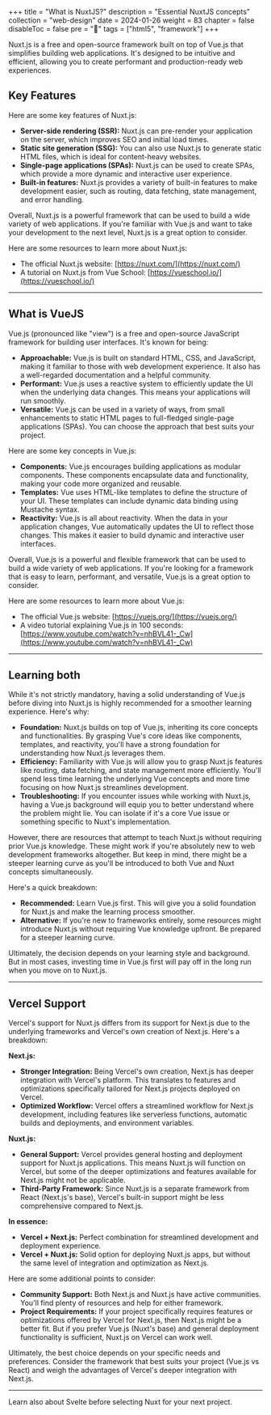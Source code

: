 +++
title = "What is NuxtJS?"
description = "Essential NuxtJS concepts"
collection = "web-design"
date =  2024-01-26
weight = 83
chapter = false
disableToc = false
pre = "<b>📜</b>"
tags = ["html5", "framework"]
+++

Nuxt.js is a free and open-source framework built on top of Vue.js  that simplifies building web applications. It's designed to be intuitive and efficient, allowing you to create performant and production-ready web experiences.

## Key Features

Here are some key features of Nuxt.js:

* **Server-side rendering (SSR):** Nuxt.js can pre-render your application on the server, which improves SEO and initial load times.
* **Static site generation (SSG):** You can also use Nuxt.js to generate static HTML files, which is ideal for content-heavy websites.
* **Single-page applications (SPAs):** Nuxt.js can be used to create SPAs, which provide a more dynamic and interactive user experience.
* **Built-in features:** Nuxt.js provides a variety of built-in features to make development easier, such as routing, data fetching, state management, and error handling.

Overall, Nuxt.js is a powerful framework that can be used to build a wide variety of web applications. If you're familiar with Vue.js and want to take your development to the next level, Nuxt.js is a great option to consider.

Here are some resources to learn more about Nuxt.js:

* The official Nuxt.js website: [https://nuxt.com/](https://nuxt.com/)
* A tutorial on Nuxt.js from Vue School: [https://vueschool.io/](https://vueschool.io/)

---

## What is VueJS

Vue.js (pronounced like "view") is a free and open-source JavaScript framework for building user interfaces. It's known for being:

* **Approachable:**  Vue.js is built on standard HTML, CSS, and JavaScript, making it familiar to those with web development experience.  It also has a well-regarded documentation and a helpful community.
* **Performant:**  Vue.js uses a reactive system to efficiently update the UI when the underlying data changes. This means your applications will run smoothly.  
* **Versatile:** Vue.js can be used in a variety of ways, from small enhancements to static HTML pages to full-fledged single-page applications (SPAs).  You can choose the approach that best suits your project.

Here are some key concepts in Vue.js:

* **Components:**  Vue.js encourages building applications as modular components. These components encapsulate data and functionality, making your code more organized and reusable.
* **Templates:**  Vue uses HTML-like templates to define the structure of your UI. These templates can include dynamic data binding using Mustache syntax.
* **Reactivity:**  Vue.js is all about reactivity. When the data in your application changes, Vue automatically updates the UI to reflect those changes. This makes it easier to build dynamic and interactive user interfaces.

Overall, Vue.js is a powerful and flexible framework that can be used to build a wide variety of web applications. If you're looking for a framework that is easy to learn, performant, and versatile, Vue.js is a great option to consider.

Here are some resources to learn more about Vue.js:

* The official Vue.js website: [https://vuejs.org/](https://vuejs.org/)
* A video tutorial explaining Vue.js in 100 seconds: [https://www.youtube.com/watch?v=nhBVL41-_Cw](https://www.youtube.com/watch?v=nhBVL41-_Cw)

---

## Learning both

While it's not strictly mandatory, having a solid understanding of Vue.js before diving into Nuxt.js is highly recommended for a smoother learning experience. Here's why:

* **Foundation:** Nuxt.js builds on top of Vue.js, inheriting its core concepts and functionalities. By grasping Vue's core ideas like components, templates, and reactivity, you'll have a strong foundation for understanding how Nuxt.js leverages them.
* **Efficiency:** Familiarity with Vue.js will allow you to grasp Nuxt.js features like routing, data fetching, and state management more efficiently. You'll spend less time learning the underlying Vue concepts and more time focusing on how Nuxt.js streamlines development.
* **Troubleshooting:** If you encounter issues while working with Nuxt.js, having a Vue.js background will equip you to better understand where the problem might lie. You can isolate if it's a core Vue issue or something specific to Nuxt's implementation.

However, there are resources that attempt to teach Nuxt.js without requiring prior Vue.js knowledge. These might work if you're absolutely new to web development frameworks altogether. But keep in mind, there might be a steeper learning curve as you'll be introduced to both Vue and Nuxt concepts simultaneously.

Here's a quick breakdown:

* **Recommended:**  Learn Vue.js first. This will give you a solid foundation for Nuxt.js and make the learning process smoother.
* **Alternative:** If you're new to frameworks entirely, some resources might introduce Nuxt.js without requiring Vue knowledge upfront. Be prepared for a steeper learning curve.

Ultimately, the decision depends on your learning style and background. But in most cases, investing time in Vue.js first will pay off in the long run when you move on to Nuxt.js.

---

## Vercel Support

Vercel's support for Nuxt.js differs from its support for Next.js due to the underlying frameworks and Vercel's own creation of Next.js. Here's a breakdown:

**Next.js:**

* **Stronger Integration:**  Being Vercel's own creation, Next.js has deeper integration with Vercel's platform. This translates to features and optimizations specifically tailored for Next.js projects deployed on Vercel.
* **Optimized Workflow:** Vercel offers a streamlined workflow for Next.js development, including features like serverless functions, automatic builds and deployments, and environment variables.

**Nuxt.js:**

* **General Support:** Vercel provides general hosting and deployment support for Nuxt.js applications. This means Nuxt.js will function on Vercel, but some of the deeper optimizations and features available for Next.js might not be applicable.
* **Third-Party Framework:** Since Nuxt.js is a separate framework from React (Next.js's base), Vercel's built-in support might be less comprehensive compared to Next.js.

**In essence:**

* **Vercel + Next.js:** Perfect combination for streamlined development and deployment experience.
* **Vercel + Nuxt.js:** Solid option for deploying Nuxt.js apps, but without the same level of integration and optimization as Next.js.

Here are some additional points to consider:

* **Community Support:** Both Next.js and Nuxt.js have active communities. You'll find plenty of resources and help for either framework.
* **Project Requirements:** If your project specifically requires features or optimizations offered by Vercel for Next.js, then Next.js might be a better fit. But if you prefer Vue.js (Nuxt's base) and general deployment functionality is sufficient, Nuxt.js on Vercel can work well.

Ultimately, the best choice depends on your specific needs and preferences. Consider the framework that best suits your project (Vue.js vs React) and weigh the advantages of Vercel's deeper integration with Next.js.

---

Learn also about Svelte before selecting Nuxt for your next project.